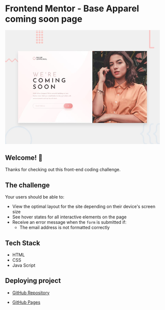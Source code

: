 # Frontend Mentor - Base Apparel coming soon page

![Design preview for the Base Apparel coming soon page coding challenge](./design/desktop-preview.jpg)

## Welcome! 👋

Thanks for checking out this front-end coding challenge.

## The challenge

Your users should be able to:

- View the optimal layout for the site depending on their device's screen size
- See hover states for all interactive elements on the page
- Receive an error message when the `form` is submitted if:
  - The email address is not formatted correctly

## Tech Stack

- HTML
- CSS
- Java Script

## Deploying project

- [GitHub Repository](https://github.com/gatul6400/MinorProjectOrderSummary_FrontendMentor.github.io/tree/main/base-apparel-coming-soon-master)

- [GitHub Pages](https://gatul6400.github.io/MinorProjectOrderSummary_FrontendMentor.github.io/base-apparel-coming-soon-master/)
